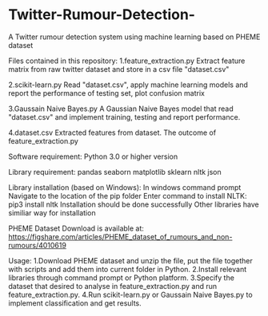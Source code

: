 # Twitter-Rumour-Detection-
A Twitter rumour detection system using machine learning based on PHEME dataset

Files contained in this repository:
1.feature_extraction.py
    Extract feature matrix from raw twitter dataset and store in a csv file "dataset.csv"
    
2.scikit-learn.py
    Read "dataset.csv", apply machine learning models and report the performance of testing set, plot confusion matrix
    
3.Gaussain Naive Bayes.py
    A Gaussian Naive Bayes model that read "dataset.csv" and implement training, testing and report performance.
    
4.dataset.csv
    Extracted features from dataset. The outcome of feature_extraction.py


Software requirement: Python 3.0 or higher version

Library requirement: pandas seaborn matplotlib sklearn nltk json

Library installation (based on Windows):
         In windows command prompt
         Navigate to the location of the pip folder
         Enter command to install NLTK:
         pip3 install nltk
         Installation should be done successfully
         Other libraries have similiar way for installation
         
PHEME Dataset Download is available at: https://figshare.com/articles/PHEME_dataset_of_rumours_and_non-rumours/4010619

Usage:
    1.Download PHEME dataset and unzip the file, put the file together with scripts and add them into current folder in Python.
    2.Install relevant libraries through command prompt or Python platform.
    3.Specify the dataset that desired to analyse in feature_extraction.py and run feature_extraction.py.
    4.Run scikit-learn.py or Gaussain Naive Bayes.py to implement classification and get results.
